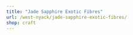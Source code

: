 ```yaml
---
title: "Jade Sapphire Exotic Fibres"
url: /west-nyack/jade-sapphire-exotic-fibres/
shop: craft
---
```

